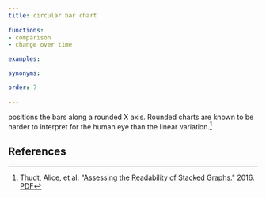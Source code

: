```yaml
---
title: circular bar chart
  
functions:
- comparison
- change over time

examples:

synonyms:

order: 7

---
```


positions the bars along a rounded X axis. Rounded charts are known to be harder to interpret for the human eye than the linear variation.[^thudt]

<!--more-->

## References
[^thudt]: Thudt, Alice, et al. ["Assessing the Readability of Stacked Graphs."](https://dx.doi.org/10.20380/GI2016.21) 2016. [PDF](https://hal.inria.fr/hal-01587962/document)

